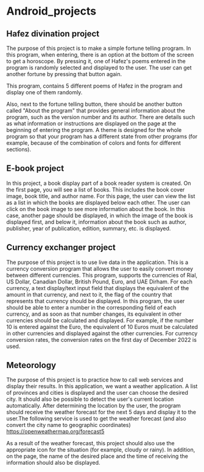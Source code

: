 # Android_projects
## Hafez divination project
The purpose of this project is to make a simple fortune telling program. In this program, when entering, there is an option at the bottom of the screen to get a horoscope. By pressing it, one of Hafez's poems entered in the program is randomly selected and displayed to the user. The user can get another fortune by pressing that button again.

This program, contains 5 different poems of Hafez in the program and display one of them randomly.

Also, next to the fortune telling button, there should be another button called "About the program" that provides general information about the program, such as the version number and its author.
There are details such as what information or instructions are displayed on the page at the beginning of entering the program.
A theme is designed for the whole program so that your program has a different state from other programs (for example, because of the combination of colors and fonts for different sections).

## E-book project 
In this project, a book display part of a book reader system is created. On the first page, you will see a list of books. This includes the book cover image, book title, and author name. For this page, the user can view the list as a list in which the books are displayed below each other. The user can click on the book image to see more information about the book. In this case, another page should be displayed, in which the image of the book is displayed first, and below it, information about the book such as author, publisher, year of publication, edition, summary, etc. is displayed.

## Currency exchanger project
The purpose of this project is to use live data in the application. This is a currency conversion program that allows the user to easily convert money between different currencies. This program, supports the currencies of Rial, US Dollar, Canadian Dollar, British Pound, Euro, and UAE Dirham. For each currency, a text display/text input field that displays the equivalent of the amount in that currency, and next to it, the flag of the country that represents that currency should be displayed. In this program, the user should be able to enter a number in the corresponding field of each currency, and as soon as that number changes, its equivalent in other currencies should be calculated and displayed. For example, if the number 10 is entered against the Euro, the equivalent of 10 Euros must be calculated in other currencies and displayed against the other currencies. For currency conversion rates, the conversion rates on the first day of December 2022 is used.

## Meteorology
The purpose of this project is to practice how to call web services and display their results. In this application, we want a weather application. A list of provinces and cities is displayed and the user can choose the desired city. It should also be possible to detect the user's current location automatically. After determining the location by the user, the program should receive the weather forecast for the next 5 days and display it to the user.The following service is used to get the weather forecast (and also convert the city name to geographic coordinates) https://openweathermap.org/forecast5

As a result of the weather forecast, this project should also use the appropriate icon for the situation (for example, cloudy or rainy). In addition, on the page, the name of the desired place and the time of receiving the information should also be displayed.
